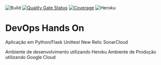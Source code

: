 ![Build](https://github.com/lucasbsouza/labdevops-experience/actions/workflows/pipeline.yml/badge.svg?branch=main)
[![Quality Gate Status](https://sonarcloud.io/api/project_badges/measure?project=lucasbsouza_labdevops-experience&metric=alert_status)](https://sonarcloud.io/summary/new_code?id=lucasbsouza_labdevops-experience)
[![Coverage](https://sonarcloud.io/api/project_badges/measure?project=lucasbsouza_labdevops-experience&metric=coverage)](https://sonarcloud.io/summary/new_code?id=lucasbsouza_labdevops-experience)
![Heroku](https://pyheroku-badge.herokuapp.com/?app=devopslab-lucasbsouza)



# DevOps Hands On
Aplicação em Python/Flask 
Unittest
New Relic
SonarCloud

Ambiente de desenvolvimento utilizando Heroku
Ambiente de Produção utilizando Google Cloud